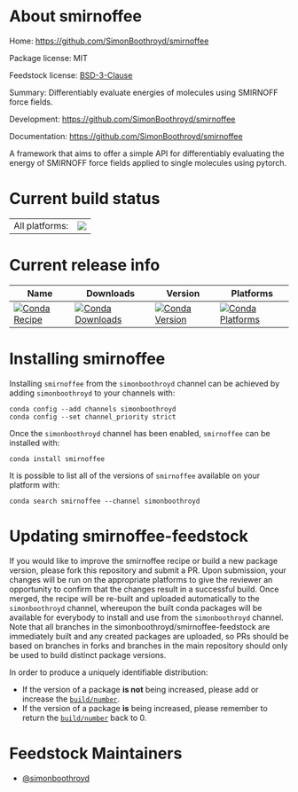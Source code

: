 About smirnoffee
================

Home: https://github.com/SimonBoothroyd/smirnoffee

Package license: MIT

Feedstock license: [BSD-3-Clause](https://github.com/simonboothroyd/smirnoffee-feedstock/blob/master/LICENSE.txt)

Summary: Differentiably evaluate energies of molecules using SMIRNOFF force fields.

Development: https://github.com/SimonBoothroyd/smirnoffee

Documentation: https://github.com/SimonBoothroyd/smirnoffee

A framework that aims to offer a simple API for differentiably evaluating the energy
of SMIRNOFF force fields applied to single molecules using pytorch.


Current build status
====================


<table><tr><td>All platforms:</td>
    <td>
      <a href="https://dev.azure.com/simonboothroyd/feedstock-builds/_build/latest?definitionId=8&branchName=master">
        <img src="https://dev.azure.com/simonboothroyd/feedstock-builds/_apis/build/status/smirnoffee-feedstock?branchName=master">
      </a>
    </td>
  </tr>
</table>

Current release info
====================

| Name | Downloads | Version | Platforms |
| --- | --- | --- | --- |
| [![Conda Recipe](https://img.shields.io/badge/recipe-smirnoffee-green.svg)](https://anaconda.org/simonboothroyd/smirnoffee) | [![Conda Downloads](https://img.shields.io/conda/dn/simonboothroyd/smirnoffee.svg)](https://anaconda.org/simonboothroyd/smirnoffee) | [![Conda Version](https://img.shields.io/conda/vn/simonboothroyd/smirnoffee.svg)](https://anaconda.org/simonboothroyd/smirnoffee) | [![Conda Platforms](https://img.shields.io/conda/pn/simonboothroyd/smirnoffee.svg)](https://anaconda.org/simonboothroyd/smirnoffee) |

Installing smirnoffee
=====================

Installing `smirnoffee` from the `simonboothroyd` channel can be achieved by adding `simonboothroyd` to your channels with:

```
conda config --add channels simonboothroyd
conda config --set channel_priority strict
```

Once the `simonboothroyd` channel has been enabled, `smirnoffee` can be installed with:

```
conda install smirnoffee
```

It is possible to list all of the versions of `smirnoffee` available on your platform with:

```
conda search smirnoffee --channel simonboothroyd
```




Updating smirnoffee-feedstock
=============================

If you would like to improve the smirnoffee recipe or build a new
package version, please fork this repository and submit a PR. Upon submission,
your changes will be run on the appropriate platforms to give the reviewer an
opportunity to confirm that the changes result in a successful build. Once
merged, the recipe will be re-built and uploaded automatically to the
`simonboothroyd` channel, whereupon the built conda packages will be available for
everybody to install and use from the `simonboothroyd` channel.
Note that all branches in the simonboothroyd/smirnoffee-feedstock are
immediately built and any created packages are uploaded, so PRs should be based
on branches in forks and branches in the main repository should only be used to
build distinct package versions.

In order to produce a uniquely identifiable distribution:
 * If the version of a package **is not** being increased, please add or increase
   the [``build/number``](https://docs.conda.io/projects/conda-build/en/latest/resources/define-metadata.html#build-number-and-string).
 * If the version of a package **is** being increased, please remember to return
   the [``build/number``](https://docs.conda.io/projects/conda-build/en/latest/resources/define-metadata.html#build-number-and-string)
   back to 0.

Feedstock Maintainers
=====================

* [@simonboothroyd](https://github.com/simonboothroyd/)


